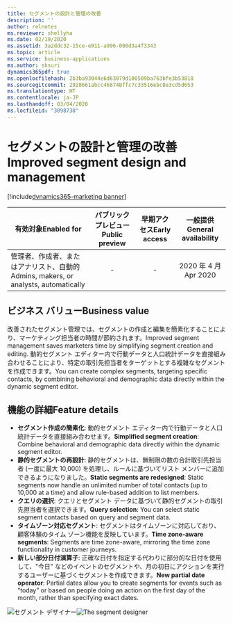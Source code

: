 ```yaml
---
title: セグメントの設計と管理の改善
description: ''
author: relnotes
ms.reviewer: shellyha
ms.date: 02/19/2020
ms.assetid: 3a2ddc32-15ce-e911-a996-000d3a4f3343
ms.topic: article
ms.service: business-applications
ms.author: shsuri
dynamics365pdf: true
ms.openlocfilehash: 2b3ba93044e6d63079d100509ba763bfe3b53818
ms.sourcegitcommit: 2928661abcc468748ffc7c33516ebc8e3cd5d653
ms.translationtype: HT
ms.contentlocale: ja-JP
ms.lasthandoff: 03/04/2020
ms.locfileid: "3098738"
---
```

# <a name="improved-segment-design-and-management"></a><span data-ttu-id="9c35c-102">セグメントの設計と管理の改善</span><span class="sxs-lookup"><span data-stu-id="9c35c-102">Improved segment design and management</span></span>
[!include[dynamics365-marketing banner](../includes/dynamics365-marketing.md)]

| <span data-ttu-id="9c35c-103">有効対象</span><span class="sxs-lookup"><span data-stu-id="9c35c-103">Enabled for</span></span>    |  <span data-ttu-id="9c35c-104">パブリック プレビュー</span><span class="sxs-lookup"><span data-stu-id="9c35c-104">Public preview</span></span> | <span data-ttu-id="9c35c-105">早期アクセス</span><span class="sxs-lookup"><span data-stu-id="9c35c-105">Early access</span></span> | <span data-ttu-id="9c35c-106">一般提供</span><span class="sxs-lookup"><span data-stu-id="9c35c-106">General availability</span></span> | 
| ---------- | :----------: |:----------: |:----------: |
|<span data-ttu-id="9c35c-107">管理者、作成者、またはアナリスト、自動的</span><span class="sxs-lookup"><span data-stu-id="9c35c-107">Admins, makers, or analysts, automatically</span></span>|-|-| <span data-ttu-id="9c35c-108">2020 年 4 月</span><span class="sxs-lookup"><span data-stu-id="9c35c-108">Apr 2020</span></span>|


## <a name="business-value"></a><span data-ttu-id="9c35c-109">ビジネス バリュー</span><span class="sxs-lookup"><span data-stu-id="9c35c-109">Business value</span></span>
<!-- bv start -->
<span data-ttu-id="9c35c-110">改善されたセグメント管理では、セグメントの作成と編集を簡素化することにより、マーケティング担当者の時間が節約されます。</span><span class="sxs-lookup"><span data-stu-id="9c35c-110">Improved segment management saves marketers time by simplifying segment creation and editing.</span></span> <span data-ttu-id="9c35c-111">動的セグメント エディター内で行動データと人口統計データを直接組み合わせることにより、特定の取引先担当者をターゲットとする複雑なセグメントを作成できます。</span><span class="sxs-lookup"><span data-stu-id="9c35c-111">You can create complex segments, targeting specific contacts, by combining behavioral and demographic data directly within the dynamic segment editor.</span></span>
<!-- bv end -->



## <a name="feature-details"></a><span data-ttu-id="9c35c-112">機能の詳細</span><span class="sxs-lookup"><span data-stu-id="9c35c-112">Feature details</span></span>
<!--feature detail start -->
- <span data-ttu-id="9c35c-113">**セグメント作成の簡素化**: 動的セグメント エディター内で行動データと人口統計データを直接組み合わせます。</span><span class="sxs-lookup"><span data-stu-id="9c35c-113">**Simplified segment creation**: Combine behavioral and demographic data directly within the dynamic segment editor.</span></span> 
- <span data-ttu-id="9c35c-114">**静的セグメントの再設計**: 静的セグメントは、無制限の数の合計取引先担当者 (一度に最大 10,000) を処理し、ルールに基づいてリスト メンバーに追加できるようになりました。</span><span class="sxs-lookup"><span data-stu-id="9c35c-114">**Static segments are redesigned**: Static segments now handle an unlimited number of total contacts (up to 10,000 at a time) and allow rule-based addition to list members.</span></span>
- <span data-ttu-id="9c35c-115">**クエリの選択**: クエリとセグメント データに基づいて静的セグメントの取引先担当者を選択できます。</span><span class="sxs-lookup"><span data-stu-id="9c35c-115">**Query selection**: You can select static segment contacts based on query and segment data.</span></span>
- <span data-ttu-id="9c35c-116">**タイムゾーン対応セグメント**: セグメントはタイムゾーンに対応しており、顧客体験のタイム ゾーン機能を反映しています。</span><span class="sxs-lookup"><span data-stu-id="9c35c-116">**Time zone-aware segments**: Segments are time zone-aware, mirroring the time zone functionality in customer journeys.</span></span>
- <span data-ttu-id="9c35c-117">**新しい部分日付演算子**: 正確な日付を指定する代わりに部分的な日付を使用して、"今日" などのイベントのセグメントや、月の初日にアクションを実行するユーザーに基づくセグメントを作成できます。</span><span class="sxs-lookup"><span data-stu-id="9c35c-117">**New partial date operator**: Partial dates allow you to create segments for events such as “today” or based on people doing an action on the first day of the month, rather than specifying exact dates.</span></span>
<!--feature detail end -->

<span data-ttu-id="9c35c-118">![セグメント デザイナー](media/segmentation.png "セグメント デザイナー")</span><span class="sxs-lookup"><span data-stu-id="9c35c-118">![The segment designer](media/segmentation.png "The segment designer")</span></span>
<!-- Picture 1 -->








